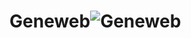 # Geneweb![Geneweb](https://user-images.githubusercontent.com/101747183/164763476-b71aadb3-465b-4d82-81fc-7992d2715070.png)
